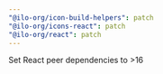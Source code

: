 ```yaml
---
"@ilo-org/icon-build-helpers": patch
"@ilo-org/icons-react": patch
"@ilo-org/react": patch
---
```


Set React peer dependencies to >16
